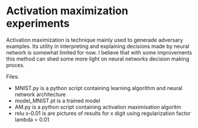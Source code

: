 # Activation maximization experiments

Activation maximization is technique mainly used to generade adversary examples. Its utility in interpreting and explaining decisions made by neural network is somewhat limited for now. I believe that with some improvements this method can shed some more light on neural networks decision making proces.

Files:

- MNIST.py is a python script containing learning algorithm and neural network architecture
- model_MNIST.pt is a trained model
- AM.py is a python script containing activation maximisation algoritm
- relu x-0.01 is are pictures of results for x digit using regularization factor lambda = 0.01
